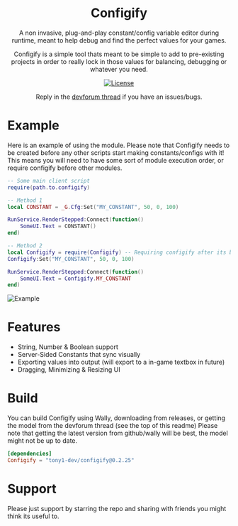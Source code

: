 <div align="center">

# Configify

A non invasive, plug-and-play constant/config variable editor during runtime, meant to help debug and find the perfect values for your games.

Configify is a simple tool thats meant to be simple to add to pre-existing projects in order to really lock in those values for balancing, debugging or whatever you need.

[![License](https://img.shields.io/github/license/virtualbutfake/vfx-editor?style=flat)](https://github.com/Tony1-Dev/Configify/blob/main/LICENSE)

Reply in the [devforum thread](https://devforum.roblox.com/t/configify-a-runtime-constantconfig-editor/3186154) if you have an issues/bugs.

</div>

# Example

Here is an example of using the module.
Please note that Configify needs to be created before any other scripts start making constants/configs with it!
This means you will need to have some sort of module execution order, or require configify before other modules.

```lua
-- Some main client script 
require(path.to.configify)

-- Method 1
local CONSTANT = _G.Cfg:Set("MY_CONSTANT", 50, 0, 100)

RunService.RenderStepped:Connect(function()
    SomeUI.Text = CONSTANT()
end)

-- Method 2
local Configify = require(Configify) -- Requiring configify after its been initialized will just return you the object
Configify:Set("MY_CONSTANT", 50, 0, 100)

RunService.RenderStepped:Connect(function()
    SomeUI.Text = Configify.MY_CONSTANT
end)
```

![Example](https://i.giphy.com/media/v1.Y2lkPTc5MGI3NjExdGZqZXo3emNiOW9tYzJ4cHRzOHkwcjBidnhrcnpidWoyYnF1MWFteCZlcD12MV9pbnRlcm5hbF9naWZfYnlfaWQmY3Q9Zw/QVXYEEFWNeGcux7SG0/giphy.gif)

# Features

- String, Number & Boolean support
- Server-Sided Constants that sync visually
- Exporting values into output (will export to a in-game textbox in future)
- Dragging, Minimizing & Resizing UI

# Build

You can build Configify using Wally, downloading from releases, or getting the model from the devforum thread (see the top of this readme)
Please note that getting the latest version from github/wally will be best, the model might not be up to date.

```toml
[dependencies]
Configify = "tony1-dev/configify@0.2.25"
```

# Support

Please just support by starring the repo and sharing with friends you might think its useful to.
